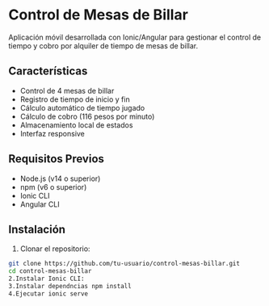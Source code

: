 # Control de Mesas de Billar

Aplicación móvil desarrollada con Ionic/Angular para gestionar el control de tiempo y cobro por alquiler de tiempo de mesas de billar.

## Características

- Control de 4 mesas de billar
- Registro de tiempo de inicio y fin
- Cálculo automático de tiempo jugado
- Cálculo de cobro (116 pesos por minuto)
- Almacenamiento local de estados
- Interfaz responsive

## Requisitos Previos

- Node.js (v14 o superior)
- npm (v6 o superior)
- Ionic CLI
- Angular CLI

## Instalación

1. Clonar el repositorio:
```bash
git clone https://github.com/tu-usuario/control-mesas-billar.git
cd control-mesas-billar
2.Instalar Ionic CLI:
3.Instalar dependncias npm install
4.Ejecutar ionic serve
